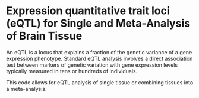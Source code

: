 # Expression quantitative trait loci (eQTL) for Single and Meta-Analysis of Brain Tissue   
           
An eQTL is a locus that explains a fraction of the genetic variance of a gene expression phenotype. Standard eQTL analysis involves a direct association test between markers of genetic variation with gene expression levels typically measured in tens or hundreds of individuals.                
                  
This code allows for eQTL analysis of single tissue or combining tissues into a meta-analysis.                              
               
         
                  
      
  
   
   
